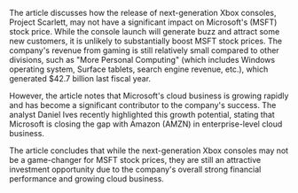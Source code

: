 The article discusses how the release of next-generation Xbox consoles, Project Scarlett, may not have a significant impact on Microsoft's (MSFT) stock price. While the console launch will generate buzz and attract some new customers, it is unlikely to substantially boost MSFT stock prices. The company's revenue from gaming is still relatively small compared to other divisions, such as "More Personal Computing" (which includes Windows operating system, Surface tablets, search engine revenue, etc.), which generated $42.7 billion last fiscal year.

However, the article notes that Microsoft's cloud business is growing rapidly and has become a significant contributor to the company's success. The analyst Daniel Ives recently highlighted this growth potential, stating that Microsoft is closing the gap with Amazon (AMZN) in enterprise-level cloud business.

The article concludes that while the next-generation Xbox consoles may not be a game-changer for MSFT stock prices, they are still an attractive investment opportunity due to the company's overall strong financial performance and growing cloud business.